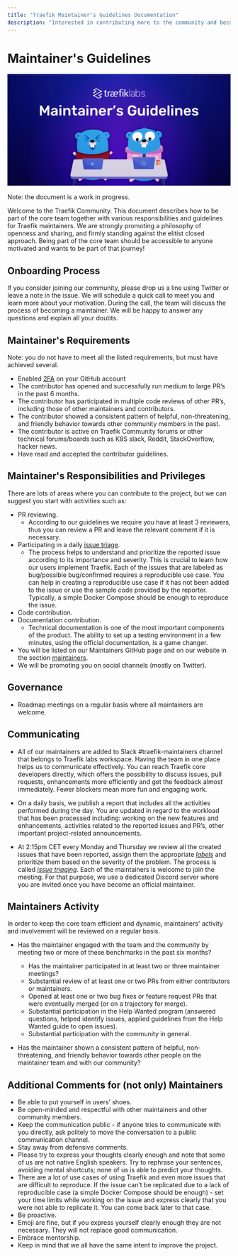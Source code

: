 ```yaml
---
title: "Traefik Maintainer's Guidelines Documentation"
description: "Interested in contributing more to the community and becoming a Traefik Proxy maintainer? Read the guide to becoming a part of the core team."
---
```


# Maintainer's Guidelines

![Maintainer's Guidelines](../assets/img/maintainers-guidelines.png)

Note: the document is a work in progress.

Welcome to the Traefik Community.
This document describes how to be part of the core team
together with various responsibilities
and guidelines for Traefik maintainers.
We are strongly promoting a philosophy of openness and sharing,
and firmly standing against the elitist closed approach.
Being part of the core team should be accessible to anyone motivated
and wants to be part of that journey!

## Onboarding Process

If you consider joining our community, please drop us a line using Twitter or leave a note in the issue.
We will schedule a quick call to meet you and learn more about your motivation.
During the call, the team will discuss the process of becoming a maintainer.
We will be happy to answer any questions and explain all your doubts.

## Maintainer's Requirements

Note: you do not have to meet all the listed requirements,
but must have achieved several.

- Enabled [2FA](https://docs.github.com/en/authentication/securing-your-account-with-two-factor-authentication-2fa/configuring-two-factor-authentication) on your GitHub account
- The contributor has opened and successfully run medium to large PR’s in the past 6 months.
- The contributor has participated in multiple code reviews of other PR’s,
  including those of other maintainers and contributors.
- The contributor showed a consistent pattern of helpful, non-threatening, and friendly behavior towards other community members in the past.
- The contributor is active on Traefik Community forums
  or other technical forums/boards such as K8S slack, Reddit, StackOverflow, hacker news.
- Have read and accepted the contributor guidelines.

## Maintainer's Responsibilities and Privileges

There are lots of areas where you can contribute to the project,
but we can suggest you start with activities such as:

- PR reviewing.
    - According to our guidelines we require you have at least 3 reviewers,
      thus you can review a PR and leave the relevant comment if it is necessary.
- Participating in a daily [issue triage](https://github.com/traefik/contributors-guide/blob/master/issue_triage.md).
    - The process helps to understand and prioritize the reported issue according to its importance and severity.
      This is crucial to learn how our users implement Traefik.
      Each of the issues that are labeled as bug/possible bug/confirmed requires a reproducible use case. 
      You can help in creating a reproducible use case if it has not been added to the issue
      or use the sample code provided by the reporter.
      Typically, a simple Docker Compose should be enough to reproduce the issue.
- Code contribution.
- Documentation contribution.
    - Technical documentation is one of the most important components of the product.
      The ability to set up a testing environment in a few minutes,
      using the official documentation,
      is a game changer.
- You will be listed on our Maintainers GitHub page
  and on our website in the section [maintainers](maintainers.md).
- We will be promoting you on social channels (mostly on Twitter).

## Governance

- Roadmap meetings on a regular basis where all maintainers are welcome.

## Communicating

- All of our maintainers are added to Slack #traefik-maintainers channel that belongs to Traefik labs workspace.
  Having the team in one place helps us to communicate effectively.
  You can reach Traefik core developers directly,
  which offers the possibility to discuss issues, pull requests, enhancements more efficiently
  and get the feedback almost immediately.
  Fewer blockers mean more fun and engaging work.

- On a daily basis, we publish a report that includes all the activities performed during the day.
  You are updated in regard to the workload that has been processed including:
  working on the new features and enhancements,
  activities related to the reported issues and PR’s,
  other important project-related announcements.

- At 2:15pm CET every Monday and Thursday we review all the created issues that have been reported,
  assign them the appropriate *[labels](maintainers.md#labels)*
  and prioritize them based on the severity of the problem.
  The process is called *[issue triaging](https://github.com/traefik/contributors-guide/blob/master/issue_triage.md)*.
  Each of the maintainers is welcome to join the meeting.
  For that purpose, we use a dedicated Discord server
  where you are invited once you have become an official maintainer.

## Maintainers Activity

In order to keep the core team efficient and dynamic,
maintainers' activity and involvement will be reviewed on a regular basis.

- Has the maintainer engaged with the team and the community by meeting two or more of these benchmarks in the past six months?
    - Has the maintainer participated in at least two or three maintainer meetings?
    - Substantial review of at least one or two PRs from either contributors or maintainers.
    - Opened at least one or two bug fixes or feature request PRs
      that were eventually merged (or on a trajectory for merge).
    - Substantial participation in the Help Wanted program (answered questions, helped identify issues, applied guidelines from the Help Wanted guide to open issues).
    - Substantial participation with the community in general.

- Has the maintainer shown a consistent pattern of helpful,
  non-threatening,
  and friendly behavior towards other people on the maintainer team and with our community?

## Additional Comments for (not only) Maintainers

- Be able to put yourself in users’ shoes.
- Be open-minded and respectful with other maintainers and other community members.
- Keep the communication public -
  if anyone tries to communicate with you directly,
  ask politely to move the conversation to a public communication channel.
- Stay away from defensive comments.
- Please try to express your thoughts clearly enough
  and note that some of us are not native English speakers.
  Try to rephrase your sentences, avoiding mental shortcuts;
  none of us is able to predict your thoughts.
- There are a lot of use cases of using Traefik
  and even more issues that are difficult to reproduce.
  If the issue can’t be replicated due to a lack of reproducible case (a simple Docker Compose should be enough) -
  set your time limits while working on the issue
  and express clearly that you were not able to replicate it.
  You can come back later to that case.
- Be proactive.
- Emoji are fine,
  but if you express yourself clearly enough they are not necessary.
  They will not replace good communication.
- Embrace mentorship.
- Keep in mind that we all have the same intent to improve the project.
